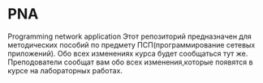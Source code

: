 # PNA
Programming network application
Этот репозиторий предназначен для методических пособий по предмету ПСП(программирование сетевых приложений).
Обо всех изменениях курса будет сообщаться тут же.
Преподователи сообщат вам обо всех изменения,которые появятся в курсе на лабораторных работах.

